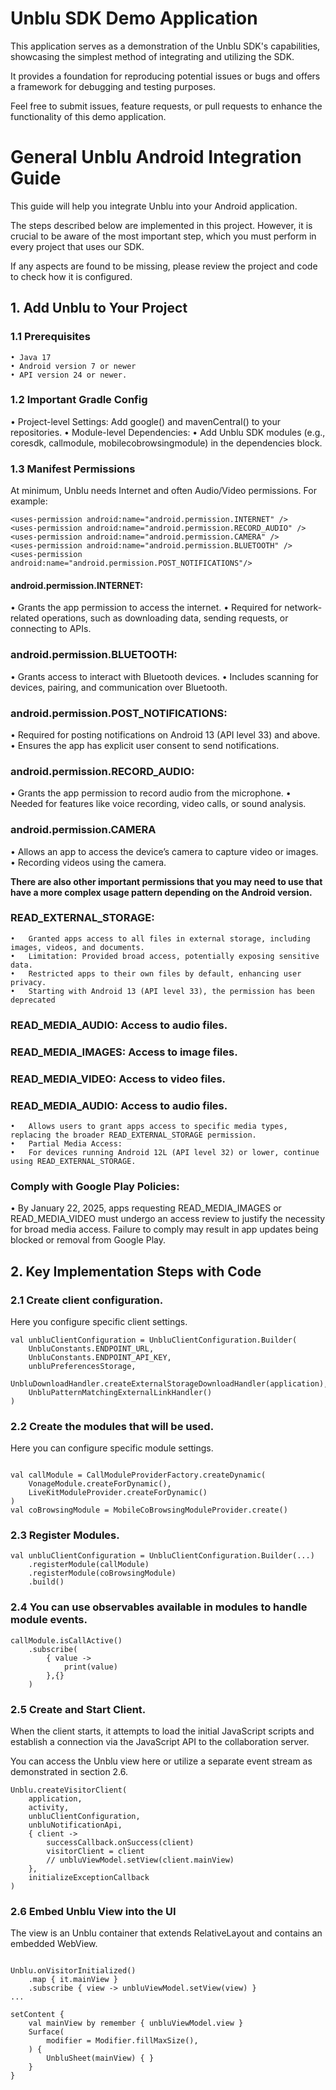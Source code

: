 
# Unblu SDK Demo Application

This application serves as a demonstration of the Unblu SDK's capabilities, showcasing the simplest method of integrating and utilizing the SDK.

It provides a foundation for reproducing potential issues or bugs and offers a framework for debugging and testing purposes.

Feel free to submit issues, feature requests, or pull requests to enhance the functionality of this demo application.


# General Unblu Android Integration Guide

This guide will help you integrate Unblu into your Android application.

The steps described below are implemented in this project. However, it is crucial to be aware of the most important step, which you must perform in every project that uses our SDK.

If any aspects are found to be missing, please review the project and code to check how it is configured.


## 1. Add Unblu to Your Project

### 1.1 Prerequisites

    • Java 17
    • Android version 7 or newer
	• API version 24 or newer.


### 1.2 Important Gradle Config

•	Project-level Settings: Add google() and mavenCentral() to your repositories.
•	Module-level Dependencies:
•	Add Unblu SDK modules (e.g., coresdk, callmodule, mobilecobrowsingmodule) in the dependencies block.

### 1.3 Manifest Permissions

At minimum, Unblu needs Internet and often Audio/Video permissions. For example:

```
<uses-permission android:name="android.permission.INTERNET" />
<uses-permission android:name="android.permission.RECORD_AUDIO" />
<uses-permission android:name="android.permission.CAMERA" />
<uses-permission android:name="android.permission.BLUETOOTH" />
<uses-permission android:name="android.permission.POST_NOTIFICATIONS"/>
```

####	android.permission.INTERNET:
•	Grants the app permission to access the internet.
•	Required for network-related operations, such as downloading data, sending requests, or connecting to APIs.

###	android.permission.BLUETOOTH:
•	Grants access to interact with Bluetooth devices.
•	Includes scanning for devices, pairing, and communication over Bluetooth.

###	android.permission.POST_NOTIFICATIONS:
•	Required for posting notifications on Android 13 (API level 33) and above.
•	Ensures the app has explicit user consent to send notifications.

###	android.permission.RECORD_AUDIO:
•	Grants the app permission to record audio from the microphone.
•	Needed for features like voice recording, video calls, or sound analysis.

### android.permission.CAMERA
•	Allows an app to access the device’s camera to capture video or images.
•	Recording videos using the camera.



**There are also other important permissions that you may need to use that have a more complex usage pattern depending on the Android version.**



### READ_EXTERNAL_STORAGE:
	•   Granted apps access to all files in external storage, including images, videos, and documents.
	•	Limitation: Provided broad access, potentially exposing sensitive data.
	•	Restricted apps to their own files by default, enhancing user privacy.
    •	Starting with Android 13 (API level 33), the permission has been deprecated

### READ_MEDIA_AUDIO: Access to audio files.

### READ_MEDIA_IMAGES: Access to image files.

### READ_MEDIA_VIDEO: Access to video files.

### READ_MEDIA_AUDIO: Access to audio files.

	•	Allows users to grant apps access to specific media types, replacing the broader READ_EXTERNAL_STORAGE permission.
	•	Partial Media Access:
	•	For devices running Android 12L (API level 32) or lower, continue using READ_EXTERNAL_STORAGE.


### **Comply with Google Play Policies:**

•	By January 22, 2025, apps requesting READ_MEDIA_IMAGES or READ_MEDIA_VIDEO must undergo an access review to justify the necessity for broad media access. Failure to comply may result in app updates being blocked or removal from Google Play.


## 2. Key Implementation Steps with Code



### 2.1	Create client configuration.
Here you configure specific client settings.

```
val unbluClientConfiguration = UnbluClientConfiguration.Builder(
    UnbluConstants.ENDPOINT_URL,
    UnbluConstants.ENDPOINT_API_KEY,
    unbluPreferencesStorage,
    UnbluDownloadHandler.createExternalStorageDownloadHandler(application),
    UnbluPatternMatchingExternalLinkHandler()
)
```

### 2.2	Create the modules that will be used.
Here you can configure specific module settings.

```

val callModule = CallModuleProviderFactory.createDynamic(
    VonageModule.createForDynamic(),
    LiveKitModuleProvider.createForDynamic()
)
val coBrowsingModule = MobileCoBrowsingModuleProvider.create()

```

### 2.3	Register Modules.

```
val unbluClientConfiguration = UnbluClientConfiguration.Builder(...)
    .registerModule(callModule)
    .registerModule(coBrowsingModule)
    .build()
```


### 2.4	You can use observables available in modules to handle module events.


```
callModule.isCallActive()
    .subscribe(
        { value ->
            print(value)
        },{}
    )

```

### 2.5	Create and Start Client.
When the client starts, it attempts to load the initial JavaScript scripts and establish a connection via the JavaScript API to the collaboration server.

You can access the Unblu view here or utilize a separate event stream as demonstrated in section 2.6.
```
Unblu.createVisitorClient(
    application,
    activity,
    unbluClientConfiguration,
    unbluNotificationApi,
    { client ->
        successCallback.onSuccess(client)
        visitorClient = client
        // unbluViewModel.setView(client.mainView)
    },
    initializeExceptionCallback
)
```

### 2.6 Embed Unblu View into the UI
The view is an Unblu container that extends RelativeLayout and contains an embedded WebView.
```

Unblu.onVisitorInitialized()
    .map { it.mainView }
    .subscribe { view -> unbluViewModel.setView(view) }
...

setContent {
    val mainView by remember { unbluViewModel.view }
    Surface(
        modifier = Modifier.fillMaxSize(),
    ) {
        UnbluSheet(mainView) { }
    }
}
```
